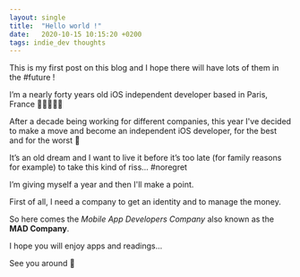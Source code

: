 ```yaml
---
layout: single
title:  "Hello world !"
date:   2020-10-15 10:15:20 +0200
tags: indie_dev thoughts
---
```


This is my first post on this blog and I hope there will have lots of them in the #future ! 

I’m a nearly forty years old iOS independent developer based in Paris, France 🥐🍷🥖🇫🇷

After a decade being working for different companies, this year I've decided to make a move and become an independent iOS developer, for the best and for the worst 😬

It’s an old dream and I want to live it before it’s too late (for family reasons for example) to take this kind of riss... #noregret

I’m giving myself a year and then I'll make a point.

First of all, I need a company to get an identity and to manage the money.

So here comes the _Mobile App Developers Company_ also known as the **MAD Company**.

I hope you will enjoy apps and readings...

See you around 👋